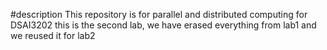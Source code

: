 #description
This repository is for parallel and distributed computing for DSAI3202
this is the second lab, we have erased everything from lab1 and we reused it for lab2